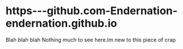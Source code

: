 https---github.com-Endernation-endernation.github.io
====================================================
Blah blah blah Nothing much to see here.Im new to this piece of crap
